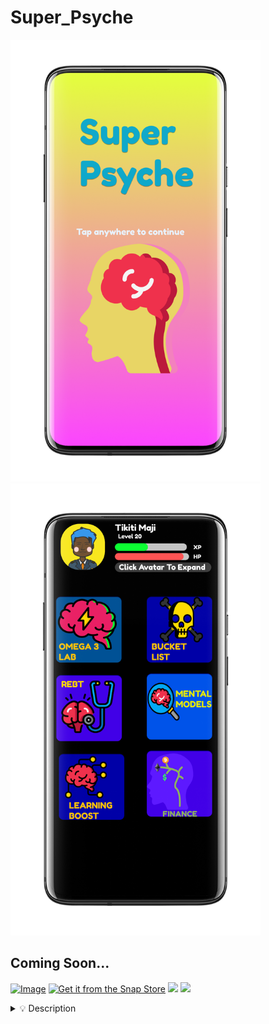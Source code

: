 # Super_Psyche
<!-- If Neuro Linguistic Programming is the programming language of the brain then Super Psyche is the scripting language of the Brain. -->
<img src="Images/1595285323180.png" width=400 >  <img src="Images/2.png" width=400 >

## Coming Soon...

[![Image](https://i.imgur.com/Z7qKuho.png)](play-store-link)     [![Get it from the Snap Store](https://snapcraft.io/static/images/badges/en/snap-store-black.svg)]()   <img src="https://f-droid.org/wiki/images/0/06/F-Droid-button_get-it-on.png">  <a href="https://aur.archlinux.org/packages/themix-full-git"><img src="https://raw.githubusercontent.com/themix-project/oomox/master/packaging/download_aur.png" height="54"></a>

<details>
 <summary> 💡 Description </summary>

> Technology keeps getting smarter each year, but our brains do not. It's time to reverse that! Meet, Super Psyche, an application that helps humans of all walks of life to learn faster, improve their memory and change their lives. This application is inspired by Neuro Linguistic Programming and Neuroscience.You are not stuck with the same brain you had yesterday and this application can prove it. 
 
<details><summary>🧠 Q&A</summary>
 
 ![](https://i.redd.it/1ctpb8dor8w61.png)
 
 1. **What is Super Psyche?**
 - A gamified brain health application that utilizes the vast research available in Neuroscience to help users learn faster and achieve more. 

2. **Who is the target audience for Super Psyche?**
- Its for anyone who wants a better brain, if that's you, then this app is for you.

3. **Where will this application be available once its realeased?**
- Cross-platform is the primary goal. Android & Linux distributions will probably be my top priority. Android, Linux, Web (extension), Windows and Mac OS.
 
4. **When do you plan to release this application?**
- I am aiming for the year 2025, but its highly possible to build this app before then. 2025 is SMART goal (specific, measurable, achievable, relevant and time based)

5. **Why are you building this application in the first place?**
- I searched around the internet and i couldn't find the application that i was looking for. I found apps that were close to what i was looking for, but they were still lacking. So, i decided, why not just create the application you are looking for, if it's not avaialable? This project begun with the inital question og, why not? and its also inspired by a few other apps that i have used that are listed below:
- [Mindvalley Learn](https://play.google.com/store/apps/details?id=com.mindvalley.mva&hl=en&gl=US)
- [LifeUp](https://play.google.com/store/apps/details?id=net.sarasarasa.lifeup)
- [Habitica](https://play.google.com/store/apps/details?id=com.habitrpg.android.habitica)
- [TaskHero](https://play.google.com/store/apps/details?id=com.whetware.taskhero)
- [Lumosity](https://play.google.com/store/apps/details?id=com.lumoslabs.lumosity)
- [Elevate](https://play.google.com/store/apps/details?id=com.wonder)
- [NeuroNation](https://play.google.com/store/apps/details?id=air.nn.mobile.app.main)

6. **Where can i find detailed documentation?**
-  [Full Documentation](https://github.com/33nanoseconds/Super_Psyche/wiki)
- [Powerpoint Edition](https://docs.google.com/presentation/d/1MlaihAx6TEqfneiyi7D0FL3pS1UL2U4OfzCMcQk7JIo/edit?usp=sharing)
- [Word Doc Edition](https://docs.google.com/document/d/1lSfp3UqQMRwGeqk56f6Exv3oANzqhsm5YFiFfH_EKeE/edit?usp=sharing)
- [Spreadsheet Edition](https://docs.google.com/spreadsheets/d/e/2PACX-1vQZiTF5r39gh5knUuTG3TNmUkKh2FZtEI1zuyge-ur8nyL2hGnD_f5ez_-wHkMka1CsfIsRrXlrTIup/pubhtml)
- [Wiki Edition](https://github.com/33nanoseconds/Super_Psyche/wiki)
- [Comprehensive Edition](N/A) - Free eBook (coming soon, December 2021)


 </details>
